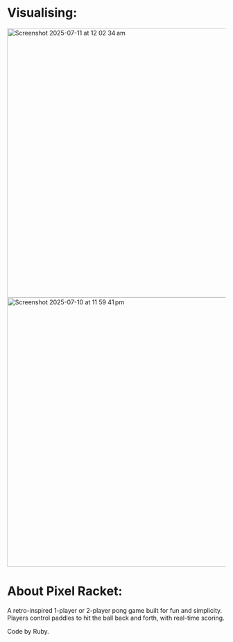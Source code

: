 # Visualising:
<img width="752" height="620" alt="Screenshot 2025-07-11 at 12 02 34 am" src="https://github.com/user-attachments/assets/b0e4045c-66d5-4df9-8881-a1e62292c8c6" />
<img width="752" height="620" alt="Screenshot 2025-07-10 at 11 59 41 pm" src="https://github.com/user-attachments/assets/15ef7ef5-c632-41bf-8840-e98eedc3d867" />

# About Pixel Racket:
A retro-inspired 1-player or 2-player pong game built for fun and simplicity.
Players control paddles to hit the ball back and forth, with real-time scoring.

Code by Ruby.
